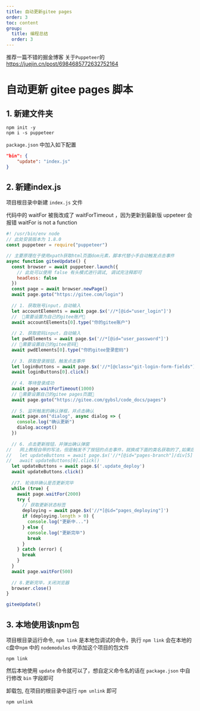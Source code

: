 ```yaml
---
title: 自动更新gitee pages
order: 3
toc: content
group: 
  title: 编程总结
  order: 3
---
```



推荐一篇不错的掘金博客 关于`Puppeteer`的 https://juejin.cn/post/6984685772632752164

# 自动更新 gitee pages 脚本

## 1. 新建文件夹

```node
npm init -y 
npm i -s puppeteer
```

`package.json` 中加入如下配置

```json
"bin": {
    "update": "index.js"
}
```

## 2. 新建index.js

项目根目录中新建 `index.js` 文件

代码中的 waitFor 被我改成了 waitForTimeout ，因为更新到最新版 uppeteer 会报错 waitFor is not a function

```javascript
#! /usr/bin/env node
// 此处安装版本为 1.8.0
const puppeteer = require("puppeteer")

// 主要原理在于使用xpath获取html页面dom元素，脚本代替小手自动触发点击事件
async function giteeUpdate() {
  const browser = await puppeteer.launch({
    // 此处可以使用 false 有头模式进行调试, 调试完注释即可
    headless: false
  })
  const page = await browser.newPage()
  await page.goto("https://gitee.com/login")
  
  // 1. 获取账号input，自动输入
  let accountElements = await page.$x('//*[@id="user_login"]') 
  //  🚨需要设置为自己的gitee账户🚨
  await accountElements[0].type("你的gitee账户")
  
  // 2. 获取密码input，自动输入
  let pwdElements = await page.$x('//*[@id="user_password"]')
  // 🚨需要设置自己的gitee密码🚨
  await pwdElements[0].type("你的gitee登录密码")
  
  // 3. 获取登录按钮，触发点击事件
  let loginButtons = await page.$x('//*[@class="git-login-form-fields"]/div[4]/input')
  await loginButtons[0].click()
  
  // 4. 等待登录成功
  await page.waitForTimeout(1000)
  // 🚨需要设置自己的gitee pages页面🚨
  await page.goto("https://gitee.com/gybsl/code_docs/pages")
  
  // 5. 监听触发的确认弹框，并点击确认
  await page.on("dialog", async dialog => {
    console.log("确认更新")
    dialog.accept()
  })
  
  // 6. 点击更新按钮，并弹出确认弹窗
//   网上教程自带的写法，但是触发不了按钮的点击事件，就换成下面的类名获取的了,如果后续页面的dom有变化，可以来这里修改获取更新按钮的方法
//   let updateButtons = await page.$x('//*[@id="pages-branch"]/div[5]')
//   await updateButtons[0].click()
  let updateButtons = await page.$('.update_deploy')
  await updateButtons.click()
  
  //7. 轮询并确认是否更新完毕
  while (true) {
    await page.waitFor(2000)
    try {
      // 获取更新状态标签
      deploying = await page.$x('//*[@id="pages_deploying"]')
      if (deploying.length > 0) {
        console.log("更新中...")
      } else {
        console.log("更新完毕")
        break
      }
    } catch (error) {
      break
    }
  }
  await page.waitFor(500)
  
  // 8.更新完毕，关闭浏览器
  browser.close()
}

giteeUpdate()
```

## 3. 本地使用该npm包

项目根目录运行命令, `npm link` 是本地包调试的命令，执行 `npm link` 会在本地的 c盘中`npm` 中的 `nodemodules` 中添加这个项目的包文件

```node
npm link
```

然后本地使用 `update` 命令就可以了，想自定义命令名的话在 `package.json` 中自行修改 `bin` 字段即可

卸载包, 在项目的根目录中运行 `npm unlink` 即可

```node
npm unlink
```
